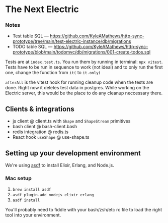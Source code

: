 # The Next Electric

### Notes

- Test table SQL — https://github.com/KyleAMathews/http-sync-prototype/tree/main/test-electric-instance/db/migrations
- TODO table SQL — https://github.com/KyleAMathews/http-sync-prototype/blob/main/todomvc/db/migrations/001-create-todos.sql

Tests are at `index.test.ts`. You run them by running in terminal: `npx vitest`. Tests have to be run in sequence to work (not ideal) and to only run the first one, change the function from `it(` to `it.only(`

`afterAll` is the vitest hook for running cleanup code when the tests are done. Right now it deletes test data in postgres. While working on the Electric server, this would be the place to do any cleanup neccessary there.

## Clients & integrations

- js client @ client.ts with `Shape` and `ShapeStream` primitives
- bash client @ bash-client.bash
- redis integration @ redis.ts
- React hook `useShape` @ use-shape.ts

## Setting up your development environment

We're using [asdf](https://asdf-vm.com/) to install Elixir, Erlang, and Node.js.

### Mac setup

1. `brew install asdf`
2. `asdf plugin-add nodejs elixir erlang`
3. `asdf install`

You'll probably need to fiddle with your bash/zsh/etc rc file to load the right tool into your environment.
